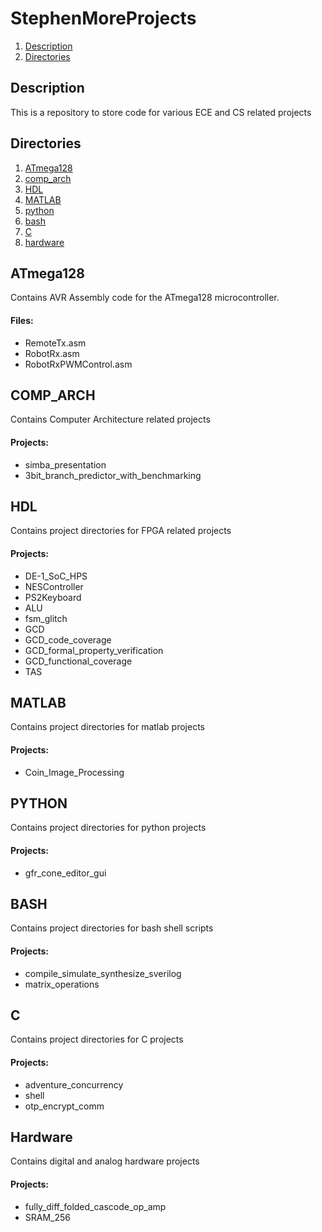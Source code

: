 # StephenMoreProjects
1. [ Description ](#desc)
2. [ Directories ](#dirs)

<a name="desc"></a>
## Description
This is a repository to store code for various ECE and CS related projects

<a name="dirs"></a>
## Directories
1. [ ATmega128 ](#atmega128)
2. [ comp_arch ](#comparch)
3. [ HDL ](#fpga)
4. [ MATLAB ](#matlab)
5. [ python ](#python)
6. [ bash ](#bash)
7. [ C ](#c)
8. [hardware](#hw)

<a name="atmega128"></a>
## ATmega128

Contains AVR Assembly code for the ATmega128 microcontroller.
#### Files:
* RemoteTx.asm 
* RobotRx.asm
* RobotRxPWMControl.asm

<a name="comparch"></a>
## COMP_ARCH

Contains Computer Architecture related projects
#### Projects:
* simba_presentation
* 3bit_branch_predictor_with_benchmarking

<a name="fpga"></a>
## HDL
Contains project directories for FPGA related projects
#### Projects:
* DE-1_SoC_HPS
* NESController
* PS2Keyboard
* ALU
* fsm_glitch
* GCD
* GCD_code_coverage
* GCD_formal_property_verification
* GCD_functional_coverage
* TAS

<a name="matlab"></a>
## MATLAB
Contains project directories for matlab projects
#### Projects:
* Coin_Image_Processing

<a name="python"></a>
## PYTHON
Contains project directories for python projects
#### Projects:
* gfr_cone_editor_gui

<a name="bash"></a>
## BASH
Contains project directories for bash shell scripts
#### Projects:
* compile_simulate_synthesize_sverilog
* matrix_operations

<a name="c"></a>
## C
Contains project directories for C projects
#### Projects:
* adventure_concurrency
* shell
* otp_encrypt_comm


<a name="hw"></a>
## Hardware

Contains digital and analog hardware projects
#### Projects:
* fully_diff_folded_cascode_op_amp
* SRAM_256
